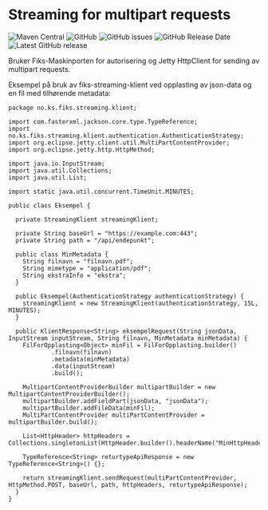 # Streaming for multipart requests
![Maven Central](https://img.shields.io/maven-central/v/no.ks.fiks/streaming-klient)
![GitHub](https://img.shields.io/github/license/ks-no/fiks-streaming-klient)
![GitHub issues](https://img.shields.io/github/issues/ks-no/fiks-streaming-klient)
![GitHub Release Date](https://img.shields.io/github/release-date/ks-no/fiks-streaming-klient)
![Latest GitHub release](https://img.shields.io/github/v/release/ks-no/fiks-streaming-klient)

Bruker Fiks-Maskinporten for autorisering og Jetty HttpClient for sending av multipart requests.

Eksempel på bruk av fiks-streaming-klient ved opplasting av json-data og en fil med tilhørende metadata:
```
package no.ks.fiks.streaming.klient;

import com.fasterxml.jackson.core.type.TypeReference;
import no.ks.fiks.streaming.klient.authentication.AuthenticationStrategy;
import org.eclipse.jetty.client.util.MultiPartContentProvider;
import org.eclipse.jetty.http.HttpMethod;

import java.io.InputStream;
import java.util.Collections;
import java.util.List;

import static java.util.concurrent.TimeUnit.MINUTES;

public class Eksempel {

  private StreamingKlient streamingKlient;

  private String baseUrl = "https://example.com:443";
  private String path = "/api/endepunkt";

  public class MinMetadata {
    String filnavn = "filnavn.pdf";
    String mimetype = "application/pdf";
    String ekstraInfo = "ekstra";
  }

  public Eksempel(AuthenticationStrategy authenticationStrategy) {
    streamingKlient = new StreamingKlient(authenticationStrategy, 15L, MINUTES);
  }

  public KlientResponse<String> eksempelRequest(String jsonData, InputStream inputStream, String filnavn, MinMetadata minMetadata) {
    FilForOpplasting<Object> minFil = FilForOpplasting.builder()
            .filnavn(filnavn)
            .metadata(minMetadata)
            .data(inputStream)
            .build();

    MultipartContentProviderBuilder multipartBuilder = new MultipartContentProviderBuilder();
    multipartBuilder.addFieldPart(jsonData, "jsonData");
    multipartBuilder.addFileData(minFil);
    MultiPartContentProvider multiPartContentProvider = multipartBuilder.build();

    List<HttpHeader> httpHeaders = Collections.singletonList(HttpHeader.builder().headerName("MinHttpHeader").headerValue("value").build());

    TypeReference<String> returtypeApiResponse = new TypeReference<String>() {};

    return streamingKlient.sendRequest(multiPartContentProvider, HttpMethod.POST, baseUrl, path, httpHeaders, returtypeApiResponse);
  }
}
```
